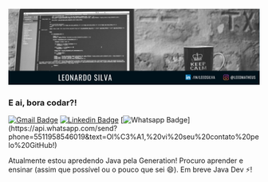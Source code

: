 ![Header](https://github.com/LeonardoMFSilva/LeonardoMFSilva/blob/main/Foto%20GitHub.png)

### E ai, bora codar?!

[![Gmail Badge](https://img.shields.io/badge/-Gmail-c14438?style=flat-square&logo=Gmail&logoColor=white&link=mailto:leeoleb@gmail.com)](mailto:leeoleb@gmail.com)
[![Linkedin Badge](https://img.shields.io/badge/-LinkedIn-blue?style=flat-square&logo=Linkedin&logoColor=white&link=https://www.linkedin.com/in/leeosilva/)](https://www.linkedin.com/in/leeosilva/)
[![Whatsapp Badge](https://img.shields.io/badge/-Whatsapp-4CA143?style=flat-square&labelColor=4CA143&logo=whatsapp&logoColor=white&link=https://api.whatsapp.com/send?phone=5511958546019&text=Ol%C3%A1,%20vi%20seu%20contato%20pelo%20GitHub!)](https://api.whatsapp.com/send?phone=5511958546019&text=Ol%C3%A1,%20vi%20seu%20contato%20pelo%20GitHub!)

 Atualmente estou apredendo Java pela Generation!
 Procuro aprender e ensinar (assim que possível ou o pouco que sei 😄).
 Em breve Java Dev ⚡!

<!--
**LeonardoMFSilva/LeonardoMFSilva** is a ✨ _special_ ✨ repository because its `README.md` (this file) appears on your GitHub profile.

Here are some ideas to get you started:

- 🌱 I’m currently learning ...
- 👯 I’m looking to collaborate on ...
- 🤔 I’m looking for help with ...
- 💬 Ask me about ...
- 📫 How to reach me: ...
- 😄 Pronouns: ...
- ⚡ Fun fact: ...
-->
